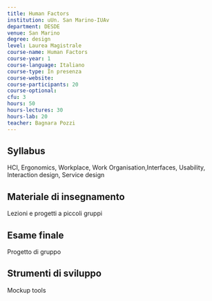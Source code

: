 ```yaml
---
title: Human Factors
institution: uUn. San Marino-IUAv
department: DESDE
venue: San Marino
degree: design
level: Laurea Magistrale
course-name: Human Factors
course-year: 1
course-language: Italiano
course-type: In presenza
course-website: 
course-participants: 20
course-optional: 
cfu: 3
hours: 50
hours-lectures: 30
hours-lab: 20
teacher: Bagnara Pozzi
---
```



 ## Syllabus 
HCI, Ergonomics, Workplace, Work Organisation,Interfaces, Usability, Interaction design, Service design

 ## Materiale di insegnamento 
Lezioni e progetti a piccoli gruppi

 ## Esame finale 
Progetto di gruppo

 ## Strumenti di sviluppo 
Mockup tools
